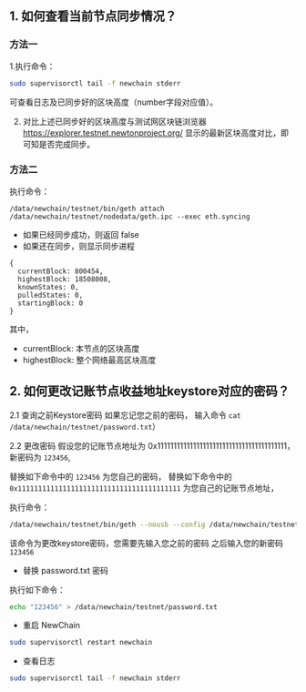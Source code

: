 
## 1. 如何查看当前节点同步情况？

### 方法一

1.执行命令：

```bash
sudo supervisorctl tail -f newchain stderr
```

可查看日志及已同步好的区块高度（number字段对应值）。

2. 对比上述已同步好的区块高度与测试网区块链浏览器 https://explorer.testnet.newtonproject.org/ 显示的最新区块高度对比，即可知是否完成同步。

### 方法二

执行命令：

```
/data/newchain/testnet/bin/geth attach /data/newchain/testnet/nodedata/geth.ipc --exec eth.syncing
```

* 如果已经同步成功，则返回 false
* 如果还在同步，则显示同步进程

```
{
  currentBlock: 800454,
  highestBlock: 18508008,
  knownStates: 0,
  pulledStates: 0,
  startingBlock: 0
}
```

其中，
* currentBlock: 本节点的区块高度
* highestBlock: 整个网络最高区块高度


## 2. 如何更改记账节点收益地址keystore对应的密码？

2.1 查询之前Keystore密码
如果忘记您之前的密码， 输入命令 `cat /data/newchain/testnet/password.txt`）

2.2 更改密码
假设您的记账节点地址为 0x1111111111111111111111111111111111111111， 新密码为 `123456`, 

替换如下命令中的 `123456` 为您自己的密码，
替换如下命令中的 `0x1111111111111111111111111111111111111111` 为您自己的记账节点地址，

执行命令：

```bash
/data/newchain/testnet/bin/geth --nousb --config /data/newchain/testnet/conf/node.toml account update 0x1111111111111111111111111111111111111111
```

该命令为更改keystore密码，您需要先输入您之前的密码
之后输入您的新密码 `123456`

- 替换 password.txt 密码

执行如下命令：

```bash
echo "123456" > /data/newchain/testnet/password.txt
```

- 重启 NewChain

```bash
sudo supervisorctl restart newchain
```

- 查看日志

```bash
sudo supervisorctl tail -f newchain stderr
```
